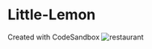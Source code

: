 # Little-Lemon
Created with CodeSandbox
![restaurant](https://user-images.githubusercontent.com/70451928/222874465-67747b54-06d5-44c5-ac95-517f13610466.jpg)

